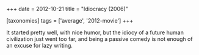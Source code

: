 +++
date = 2012-10-21
title = "Idiocracy (2006)"

[taxonomies]
tags = ['average', '2012-movie']
+++

It started pretty well, with nice humor, but the idiocy of a future
human civilization just went too far, and being a passive comedy is not
enough of an excuse for lazy writing.
